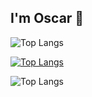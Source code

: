 ## I'm Oscar 👋

![Top Langs](https://github-readme-stats.vercel.app/api/top-langs/?username=OscarGitHub102&layout=compact)

[![Top Langs](https://github-readme-stats.vercel.app/api/top-langs/?username=OscarGitHub102&layout=donut2&exclude_repo=psp)](https://github.com/OscarGitHub102/github-readme-stats)

![Top Langs](https://github-readme-stats.vercel.app/api/top-langs/?username=OscarGitHub102&exclude_repo=github-readme-stats,OscarGitHub102.github.io)
